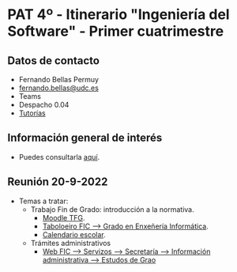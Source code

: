 # PAT 4º - Itinerario "Ingeniería del Software" - Primer cuatrimestre

## Datos de contacto

- Fernando Bellas Permuy
- fernando.bellas@udc.es
- Teams
- Despacho 0.04
- [Tutorías](https://www.udc.es/gl/centros_departamentos_servizos/centros/titorias/?codigo=614)

## Información general de interés

- Puedes consultarla [aquí](pat-informacion-interes.pdf).

## Reunión 20-9-2022

- Temas a tratar: 
  - Trabajo Fin de Grado: introducción a la normativa.
    - [Moodle TFG](https://campusvirtual.udc.gal/course/view.php?id=18978).
    - [Taboloeiro FIC --> Grado en Enxeñería Informática](https://udcgal.sharepoint.com/sites/repositoriofic/SitePages/Grao-en-Enxe%C3%B1er%C3%ADa-Inform%C3%A1tica.aspx).
    - [Calendario escolar](https://udcgal.sharepoint.com/sites/repositoriofic/Documentos%20compartidos/Forms/AllItems.aspx?id=%2Fsites%2Frepositoriofic%2FDocumentos%20compartidos%2Finformacion%2Fcalendarios%2Facceso%5Fpublico%2Fcalendario%5Facademico%2Epdf&parent=%2Fsites%2Frepositoriofic%2FDocumentos%20compartidos%2Finformacion%2Fcalendarios%2Facceso%5Fpublico&p=true&ga=1).
  - Trámites administrativos
    - [Web FIC --> Servizos --> Secretaría --> Información administrativa --> Estudos de Grao](https://fic.udc.es/gl/estudos-de-grao)